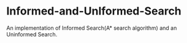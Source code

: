 # Informed-and-UnIformed-Search
An implementation of Informed Search(A* search algorithm) and an Uninformed Search.
